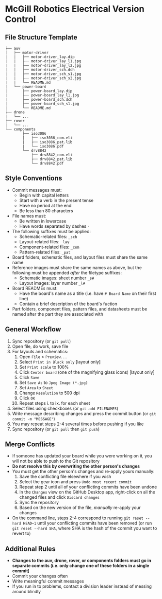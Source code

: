 # McGill Robotics Electrical Version Control

## File Structure Template
```
├── auv
|   ├── motor-driver
|   |   ├── motor-driver_lay.dip
|   |   ├── motor-driver_lay_l1.jpg
|   |   ├── motor-driver_lay_l2.jpg
|   |   ├── motor-driver_sch.dch
|   |   ├── motor-driver_sch_s1.jpg
|   |   ├── motor-driver_sch_s2.jpg
|   |   └── README.md
|   └── power-board
|       ├── power-board_lay.dip
|       ├── power-board_lay_l1.jpg
|       ├── power-board_sch.dch
|       ├── power-board_sch_s1.jpg
|       └── README.md
├── drone
|   └── ...
├── rover
|   └── ...
└── components
        ├── iso3086
        |   ├── iso3086_com.eli
        |   ├── iso3086_pat.lib
        |   └── iso3086.pdf
        └── drv8842
            ├── drv8842_com.eli
            ├── drv8842_pat.lib
            └── drv8842.pdf
```

## Style Conventions
  * Commit messages must:
    * Begin with capital letters
    * Start with a verb in the present tense
    * Have no period at the end
    * Be less than 80 characters
  * File names must:
    * Be written in lowercase
    * Have words separated by dashes `-`
  * The following suffixes must be applied:
    * Schematic-related files: `_sch`
    * Layout-related files: `_lay`
    * Component-related files: `_com`
    * Pattern-related files: `_pat`
  * Board folders, schematic files, and layout files must share the same name
  * Reference images must share the same names as above, but the following must be
    appended _after_ the filetype suffixes:
    * Schematic images: sheet number `_s#`
    * Layout images: layer number `_l#`
  * Board READMEs must: 
    * Have the board's name as a title (i.e. have `# Board Name` on their first line)
    * Contain a brief description of the board's fuction
  * Part folders, component files, pattern files, and datasheets must be named
    after the part they are associated with

## General Workflow
1. Sync repository (or `git pull`)
2. Open file, do work, save file
3. For layouts and schematics:
   1. Open `File` > `Preview...`
   2. Select `Print in Black only` [layout only]
   3. Set `Print scale` to 100%
   4. Click `Center board` (one of the magnifying glass icons) [layout only]
   5. Click `Save`
   6. Set `Save As` to `Jpeg Image (*.jpg)`
   7. Set `Area` to `Sheet`
   8. Change `Resolution` to 500 dpi
   9. Click `OK`
   10. Repeat steps i. to ix. for each sheet
3. Select files using checkboxes (or `git add FILENAMES`)
4. Write message describing changes and press the commit button 
  (or `git commit -m "MESSAGE"`)
5. You may repeat steps 2-4 several times before pushing if you like
6. Sync repository (or `git pull` then `git push`)

## Merge Conflicts
* If someone has updated your board while you were working on it, 
  you will not be able to push to the Git repository
* __Do not resolve this by overwriting the other person's changes__
* You must get the other person's changes and re-apply yours manually:
    1. Save the conflicting file elsewhere if you wish
    2. Select the gear icon and press `Undo most recent commit`
    3. Repeat step 2 until all of your conflicting commits have been
       undone
    4. In the `Changes` view on the GitHub Desktop app, right-click
       on all the changed files and click `Discard changes`
    5. Sync the repository
    6. Based on the new version of the file, _manually_ 
       re-apply your changes
* On the command line, steps 2-4 correspond to running 
  `git reset --hard HEAD~1` until your conflicting commits
  have been removed (or run `git reset --hard SHA`, where SHA is the hash
  of the commit you want to revert to)

## Additional Rules
* __Changes to the auv, drone, rover, or components folders must go in 
  separate commits (i.e. only change one of these folders in a 
  single commit)__
* Commit your changes often
* Write meaningful commit messages
* If you run in to problems, contact a division leader instead of messing
  around blindly
